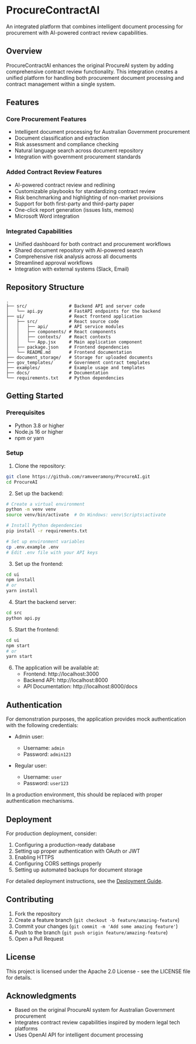 # ProcureContractAI

An integrated platform that combines intelligent document processing for procurement with AI-powered contract review capabilities.

## Overview

ProcureContractAI enhances the original ProcureAI system by adding comprehensive contract review functionality. This integration creates a unified platform for handling both procurement document processing and contract management within a single system.

## Features

### Core Procurement Features
- Intelligent document processing for Australian Government procurement
- Document classification and extraction
- Risk assessment and compliance checking
- Natural language search across document repository
- Integration with government procurement standards

### Added Contract Review Features
- AI-powered contract review and redlining
- Customizable playbooks for standardizing contract review
- Risk benchmarking and highlighting of non-market provisions
- Support for both first-party and third-party paper
- One-click report generation (issues lists, memos)
- Microsoft Word integration

### Integrated Capabilities
- Unified dashboard for both contract and procurement workflows
- Shared document repository with AI-powered search
- Comprehensive risk analysis across all documents
- Streamlined approval workflows
- Integration with external systems (Slack, Email)

## Repository Structure

```
.
├── src/                # Backend API and server code
│   └── api.py          # FastAPI endpoints for the backend
├── ui/                 # React frontend application
│   ├── src/            # React source code
│   │   ├── api/        # API service modules
│   │   ├── components/ # React components
│   │   ├── contexts/   # React contexts
│   │   └── App.jsx     # Main application component
│   ├── package.json    # Frontend dependencies
│   └── README.md       # Frontend documentation
├── document_storage/   # Storage for uploaded documents
├── gov_templates/      # Government contract templates
├── examples/           # Example usage and templates
├── docs/               # Documentation
└── requirements.txt    # Python dependencies
```

## Getting Started

### Prerequisites
- Python 3.8 or higher
- Node.js 16 or higher
- npm or yarn

### Setup

1. Clone the repository:
```bash
git clone https://github.com/ramveeramony/ProcureAI.git
cd ProcureAI
```

2. Set up the backend:
```bash
# Create a virtual environment
python -m venv venv
source venv/bin/activate  # On Windows: venv\Scripts\activate

# Install Python dependencies
pip install -r requirements.txt

# Set up environment variables
cp .env.example .env
# Edit .env file with your API keys
```

3. Set up the frontend:
```bash
cd ui
npm install
# or
yarn install
```

4. Start the backend server:
```bash
cd src
python api.py
```

5. Start the frontend:
```bash
cd ui
npm start
# or
yarn start
```

6. The application will be available at:
   - Frontend: http://localhost:3000
   - Backend API: http://localhost:8000
   - API Documentation: http://localhost:8000/docs

## Authentication

For demonstration purposes, the application provides mock authentication with the following credentials:

- Admin user: 
  - Username: `admin`
  - Password: `admin123`

- Regular user:
  - Username: `user`
  - Password: `user123`

In a production environment, this should be replaced with proper authentication mechanisms.

## Deployment

For production deployment, consider:

1. Configuring a production-ready database
2. Setting up proper authentication with OAuth or JWT
3. Enabling HTTPS
4. Configuring CORS settings properly
5. Setting up automated backups for document storage

For detailed deployment instructions, see the [Deployment Guide](docs/DEPLOYMENT_GUIDE.md).

## Contributing

1. Fork the repository
2. Create a feature branch (`git checkout -b feature/amazing-feature`)
3. Commit your changes (`git commit -m 'Add some amazing feature'`)
4. Push to the branch (`git push origin feature/amazing-feature`)
5. Open a Pull Request

## License

This project is licensed under the Apache 2.0 License - see the LICENSE file for details.

## Acknowledgments

- Based on the original ProcureAI system for Australian Government procurement
- Integrates contract review capabilities inspired by modern legal tech platforms
- Uses OpenAI API for intelligent document processing
